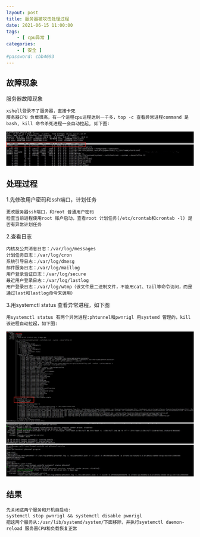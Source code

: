 ```yaml
---
layout: post
title: 服务器被攻击处理过程
date: 2021-06-15 11:00:00
tags:
    - [ cpu异常 ]
categories:
    - [ 安全 ]
#password: cbb4693
---
```

## 故障现象
服务器故障现象

```
xshell登录不了服务器，直接卡死
服务器CPU 负载很高，有一个进程cpu进程达到一千多，top -c 查看异常进程command 是bash, kill 命令杀死进程一会自动拉起, 如下图:
```

![](/images/安全/top-process.jpg)

## 处理过程
1.先修改用户密码和ssh端口，计划任务 
 
```
更改服务器ssh端口，和root 普通用户密码
检查当前进程使用root 账户启动，查看root 计划任务(/etc/crontab和crontab -l) 是否有异常计划任务
```

2.查看日志 

```
内核及公共消息日志：/var/log/messages
计划任务日志：/var/log/cron
系统引导日志：/var/log/dmesg
邮件服务日志：/var/log/maillog
用户登录验证日志：/var/log/secure
最近用户登录日志：/var/log/lastlog
用户登录日志：/var/log/wtmp（该文件是二进制文件，不能用cat、tail等命令访问，而是通过last和lastlog命令来调用）
```

3.用systemctl status 查看异常进程，如下图

```
用systemctl status 有两个异常进程:phtunnel和pwnrigl 用systemd 管理的，kill该进程自动拉起，如下图:
```
![](/images/安全/异常进程.jpg)
![](/images/安全/pwnrigl.jpg)
![](/images/安全/phtunnel.jpg)

## 结果
```
先关闭这两个服务和开机自启动:
systemctl stop pwnrigl && systemctl disable pwnrigl
把这两个服务从:/usr/lib/systemd/system/下面移除，并执行syetemctl daemon-reload 服务器CPU和负载恢复正常

```
